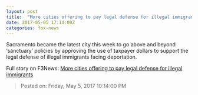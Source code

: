 ```yaml
---
layout: post
title:  "More cities offering to pay legal defense for illegal immigrants"
date: 2017-05-05 17:14:00Z
categories: fox-news
---
```


Sacramento became the latest city this week to go above and beyond ‘sanctuary’ policies by approving the use of taxpayer dollars to support the legal defense of illegal immigrants facing deportation.


Full story on F3News: [More cities offering to pay legal defense for illegal immigrants](http://www.f3nws.com/n/eKdWDB)

> Posted on: Friday, May 5, 2017 10:14:00 PM
